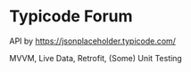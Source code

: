 # Typicode Forum
API by https://jsonplaceholder.typicode.com/

MVVM, Live Data, Retrofit, (Some) Unit Testing
